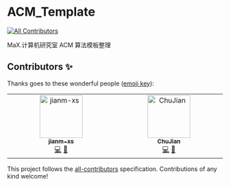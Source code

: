 # ACM_Template
<!-- ALL-CONTRIBUTORS-BADGE:START - Do not remove or modify this section -->
[![All Contributors](https://img.shields.io/badge/all_contributors-2-orange.svg?style=flat-square)](#contributors-)
<!-- ALL-CONTRIBUTORS-BADGE:END -->
MaX.计算机研究室 ACM 算法模板整理

## Contributors ✨

Thanks goes to these wonderful people ([emoji key](https://allcontributors.org/docs/en/emoji-key)):

<!-- ALL-CONTRIBUTORS-LIST:START - Do not remove or modify this section -->
<!-- prettier-ignore-start -->
<!-- markdownlint-disable -->
<table>
  <tbody>
    <tr>
      <td align="center" valign="top" width="14.28%"><a href="https://github.com/jianm-xs"><img src="https://avatars.githubusercontent.com/u/69761545?v=4?s=100" width="100px;" alt="jianm-xs"/><br /><sub><b>jianm-xs</b></sub></a><br /><a href="https://github.com/max-studio/ACM_Template/commits?author=jianm-xs" title="Code">💻</a> <a href="https://github.com/max-studio/ACM_Template/commits?author=jianm-xs" title="Documentation">📖</a></td>
      <td align="center" valign="top" width="14.28%"><a href="https://github.com/DQ344"><img src="https://avatars.githubusercontent.com/u/130069170?v=4?s=100" width="100px;" alt="ChuJian"/><br /><sub><b>ChuJian</b></sub></a><br /><a href="https://github.com/max-studio/ACM_Template/commits?author=DQ344" title="Code">💻</a> <a href="https://github.com/max-studio/ACM_Template/commits?author=DQ344" title="Documentation">📖</a></td>
    </tr>
  </tbody>
</table>

<!-- markdownlint-restore -->
<!-- prettier-ignore-end -->

<!-- ALL-CONTRIBUTORS-LIST:END -->

This project follows the [all-contributors](https://github.com/all-contributors/all-contributors) specification. Contributions of any kind welcome!